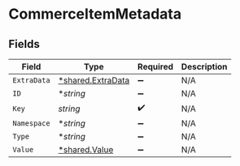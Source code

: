 # CommerceItemMetadata


## Fields

| Field                                                        | Type                                                         | Required                                                     | Description                                                  |
| ------------------------------------------------------------ | ------------------------------------------------------------ | ------------------------------------------------------------ | ------------------------------------------------------------ |
| `ExtraData`                                                  | [*shared.ExtraData](../../../pkg/models/shared/extradata.md) | :heavy_minus_sign:                                           | N/A                                                          |
| `ID`                                                         | **string*                                                    | :heavy_minus_sign:                                           | N/A                                                          |
| `Key`                                                        | *string*                                                     | :heavy_check_mark:                                           | N/A                                                          |
| `Namespace`                                                  | **string*                                                    | :heavy_minus_sign:                                           | N/A                                                          |
| `Type`                                                       | **string*                                                    | :heavy_minus_sign:                                           | N/A                                                          |
| `Value`                                                      | [*shared.Value](../../../pkg/models/shared/value.md)         | :heavy_minus_sign:                                           | N/A                                                          |